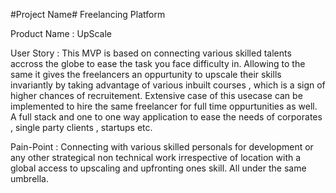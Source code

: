 #Project Name# Freelancing Platform

Product Name : UpScale

User Story : This MVP is based on connecting various skilled talents accross the globe to ease the task you face difficulty in. Allowing to the same it gives the freelancers an oppurtunity to upscale their skills invariantly by taking advantage of various inbuilt courses , which is a sign of higher chances of recruitement. Extensive case of this usecase can be implemented to hire the same freelancer for full time oppurtunities as well. A full stack and one to one way application to ease the needs of corporates , single party clients , startups etc.

Pain-Point : Connecting with various skilled personals for development or any other strategical non technical work irrespective of location with a global access to upscaling and upfronting ones skill. All under the same umbrella.

